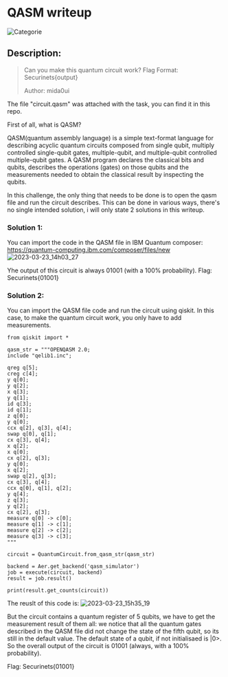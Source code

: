 # QASM writeup
![Categorie](https://img.shields.io/badge/Category-Quantum-blue?style=for-the-badge)

## Description: 
>Can you make this quantum circuit work? Flag Format: Securinets{output}
>
>Author: mida0ui

The file "circuit.qasm" was attached with the task, you can find it in this repo.

First of all, what is QASM?

QASM(quantum assembly language) is a simple text-format language for describing acyclic quantum circuits composed from single qubit, multiply controlled single-qubit gates, multiple-qubit, and multiple-qubit controlled multiple-qubit gates.
A QASM program declares the classical bits and qubits, describes the operations (gates) on those qubits and the measurements needed to obtain the classical result by inspecting the qubits. 

In this challenge, the only thing that needs to be done is to open the qasm file and run the circuit describes.
This can be done in various ways, there's no single intended solution, i will only state 2 solutions in this writeup. 

### Solution 1:
You can import the code in the QASM file in IBM Quantum composer: https://quantum-computing.ibm.com/composer/files/new
![2023-03-23_14h03_27](https://user-images.githubusercontent.com/68945305/227212904-65c59610-ca9d-47d8-9c10-77d5a778a901.png)

Yhe output of this circuit is always 01001 (with a 100% probability).
Flag: Securinets{01001}

### Solution 2:
You can import the QASM file code and run the circuit using qiskit.
In this case, to make the quantum circuit work, you only have to add measurements.

```
from qiskit import *

qasm_str = """OPENQASM 2.0;
include "qelib1.inc";

qreg q[5];
creg c[4];
y q[0];
y q[2];
x q[3];
y q[1];
id q[3];
id q[1];
z q[0];
y q[0];
ccx q[2], q[3], q[4];
swap q[0], q[1];
cx q[3], q[4];
x q[2];
x q[0];
cx q[2], q[3];
y q[0];
x q[2];
swap q[2], q[3];
cx q[3], q[4];
ccx q[0], q[1], q[2];
y q[4];
z q[3];
y q[2];
cx q[2], q[3];
measure q[0] -> c[0];
measure q[1] -> c[1];
measure q[2] -> c[2];
measure q[3] -> c[3];
"""

circuit = QuantumCircuit.from_qasm_str(qasm_str)

backend = Aer.get_backend('qasm_simulator')
job = execute(circuit, backend)
result = job.result()

print(result.get_counts(circuit))
```

The reuslt of this code is: 
![2023-03-23_15h35_19](https://user-images.githubusercontent.com/68945305/227237110-fde0799f-7c11-46f7-b979-5e875700b573.png)

But the circuit contains a quantum register of 5 qubits, we have to get the measurement result of them all: we notice that all the quantum gates described in the QASM file did not change the state of the fifth qubit, so its still in the default value.
The default state of a qubit, if not initialisaed is |0>.
So the overall output of the circuit is 01001 (always, with a 100% probability).

Flag: Securinets{01001}

